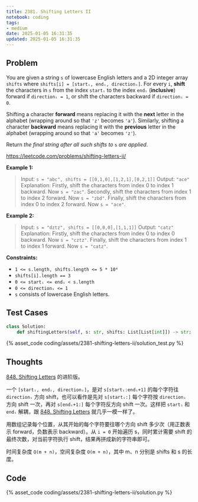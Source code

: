 ```yaml
---
title: 2381. Shifting Letters II
notebook: coding
tags:
- medium
date: 2025-01-05 16:31:35
updated: 2025-01-05 16:31:35
---
```

## Problem

You are given a string `s` of lowercase English letters and a 2D integer array `shifts` where `shifts[i] = [startᵢ, endᵢ, directionᵢ]`. For every `i`, **shift** the characters in `s` from the index `startᵢ` to the index `endᵢ` (**inclusive**) forward if `directionᵢ = 1`, or shift the characters backward if `directionᵢ = 0`.

Shifting a character **forward** means replacing it with the **next** letter in the alphabet (wrapping around so that `'z'` becomes `'a'`). Similarly, shifting a character **backward** means replacing it with the **previous** letter in the alphabet (wrapping around so that `'a'` becomes `'z'`).

Return _the final string after all such shifts to_ `s` _are applied_.

<https://leetcode.com/problems/shifting-letters-ii/>

**Example 1:**

> Input: `s = "abc", shifts = [[0,1,0],[1,2,1],[0,2,1]]`
> Output: `"ace"`
> Explanation: Firstly, shift the characters from index 0 to index 1 backward. Now `s = "zac"`.
> Secondly, shift the characters from index 1 to index 2 forward. Now `s = "zbd"`.
> Finally, shift the characters from index 0 to index 2 forward. Now `s = "ace"`.

**Example 2:**

> Input: `s = "dztz", shifts = [[0,0,0],[1,1,1]]`
> Output: `"catz"`
> Explanation: Firstly, shift the characters from index 0 to index 0 backward. Now `s = "cztz"`.
> Finally, shift the characters from index 1 to index 1 forward. Now `s = "catz"`.

**Constraints:**

- `1 <= s.length, shifts.length <= 5 * 10⁴`
- `shifts[i].length == 3`
- `0 <= startᵢ <= endᵢ < s.length`
- `0 <= directionᵢ <= 1`
- `s` consists of lowercase English letters.

## Test Cases

``` python
class Solution:
    def shiftingLetters(self, s: str, shifts: List[List[int]]) -> str:
```

{% asset_code coding/assets/2381-shifting-letters-ii/solution_test.py %}

## Thoughts

[848. Shifting Letters](848-shifting-letters) 的进阶版。

一个 `[startᵢ, endᵢ, directionᵢ]`，是对 `s[startᵢ:endᵢ+1]` 的每个字符往 `directionᵢ` 方向 shift，也可以看作是先对 `s[startᵢ:]` 每个字符按 `directionᵢ` 方向 shift 一次，再对 `s[endᵢ+1:]` 每个字符反方向 shift 一次。这样把 `startᵢ` 和 `endᵢ` 解耦，跟 [848. Shifting Letters](848-shifting-letters) 就几乎一模一样了。

用数组记录每个位置，从其开始的每个字符要往哪个方向 shift 多少次（用正数表示 forward，负数表示 backward）。从 `i = 0` 开始遍历 s，同时累计需要 shift 的最终次数，对当前字符执行 shift，结果再拼成新的字符串即可。

时间复杂度 `O(m + n)`，空间复杂度 `O(m + n)`，其中 m、n 分别是 shifts 和 s 的长度。

## Code

{% asset_code coding/assets/2381-shifting-letters-ii/solution.py %}
